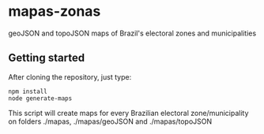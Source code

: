 # mapas-zonas
geoJSON and topoJSON maps of Brazil's electoral zones and municipalities

## Getting started

After cloning the repository, just type:
```
npm install
node generate-maps
```

This script will create maps for every Brazilian electoral zone/municipality on folders ./mapas, ./mapas/geoJSON and ./mapas/topoJSON 
